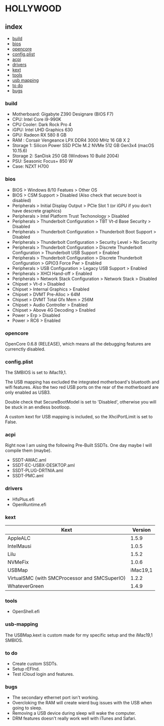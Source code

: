 # HOLLYWOOD

## index

* [build](#build)
* [bios](#bios)
* [opencore](#opencore)
* [config.plist](#config.plist)
* [acpi](#acpi)
* [drivers](#drivers)
* [kext](#kext)
* [tools](#tools)
* [usb mapping](#usb-mapping)
* [to do](#to-do)
* [bugs](#bugs)

### build

- Motherboard: Gigabyte Z390 Designare (BIOS F7)
- CPU: Intel Core i9-990K
- CPU Cooler: Dark Rock Pro 4
- iGPU: Intel UHD Graphics 630
- GPU: Radeon RX 580 8 GB
- RAM : Corsair Vengeance LPX DDR4 3000 MHz 16 GB X 2
- Storage 1: Silicon Power SSD PCIe M.2 NVMe 512 GB Gen3x4 (macOS 10.15.6)
- Storage 2: SanDisk 250 GB (Windows 10 Build 2004)
- PSU: Seasonic Focus+ 850 W
- Case: NZXT H700

### bios

- BIOS > Windows 8/10 Featues > Other OS
- BIOS > CSM Support > Disabled (Also check that secure boot is disabled)
- Peripherals > Initial Display Output > PCIe Slot 1 (or iGPU if you don't have descrete graphics)
- Peripherals > Intel Platform Trust Techonology > Disabled
- Peripherals > Thunderbolt Configuration > TBT Vt-d Base Security > Disabled
- Peripherals > Thunderbolt Configuration > Thunderbolt Boot Support > Disabled
- Peripherals > Thunderbolt Configuration > Security Level > No Security
- Peripherals > Thunderbolt Configuration > Discrete Thunderbolt Configuration > Thunderbolt USB Support > Enabled
- Peripherals > Thunderbolt Configuration > Discrete Thunderbolt Configuration > GPIO3 Force Pwr > Enabled
- Peripherals > USB Configuration > Legacy USB Support > Enabled
- Peripherals > XHCI Hand-off > Enabled
- Peripherals > Network Stack Configuration > Network Stack > Disabled
- Chipset > Vt-d > Disabled
- Chipset > Internal Graphics > Enabled
- Chipset > DVMT Pre-Alloc > 64M
- Chipset > DVMT Total Gfx Mem > 256M
- Chipset > Audio Controller > Enabled
- Chipset > Above 4G Decoding > Enabled
- Power > Erp > Disabled
- Power > RC6 > Enabled

### opencore

OpenCore 0.6.8 (RELEASE), which means all the debugging features are currenctly disabled.

### config.plist

The SMBIOS is set to iMac19,1.

The USB mapping has excluded the integrated motherboard's bluetooth and wifi features. Also the two red USB ports on the rear of the motherboard are only enabled as USB3.

Double check that SecureBootModel is set to 'Disabled', otherwise you will be stuck in an endless bootloop.

A custom kext for USB mapping is included, so the XhciPortLimit is set to False.

### acpi

Right now I am using the following Pre-Built SSDTs. One day maybe I will compile them (maybe).

* SSDT-AWAC.aml
* SSDT-EC-USBX-DESKTOP.aml
* SSDT-PLUG-DRTNIA.aml
* SSDT-PMC.aml

### drivers

* HfsPlus.efi
* OpenRuntime.efi

### kext

| Kext                                          | Version  |
| --------------------------------------------- | -------- |
| AppleALC                                      | 1.5.9    |
| IntelMausi                                    | 1.0.5    |
| Lilu                                          | 1.5.2    |
| NVMeFix                                       | 1.0.6    |
| USBMap                                        | iMac19,1 |
| VirtualSMC (with SMCProcessor and SMCSuperIO) | 1.2.2    |
| WhateverGreen                                 | 1.4.9    |

### tools

* OpenShell.efi

### usb-mapping

The USBMap.kext is custom made for my specific setup and the iMac19,1 SMBIOS.

### to do

* Create custom SSDTs.
* Setup rEFInd.
* Test iCloud login and features.

### bugs

* The secondary ethernet port isn't working.
* Overcloking the RAM will create wierd bug issues with the USB when going to sleep.
* Removing a USB device during sleep will wake the computer.
* DRM features doesn't really work well with iTunes and Safari.
